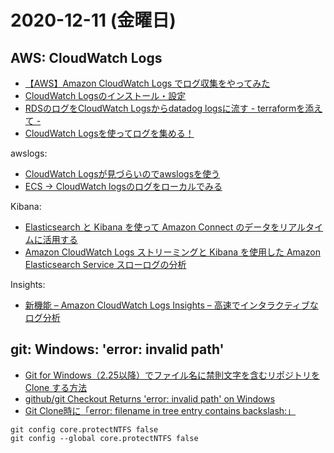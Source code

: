 # 2020-12-11 (金曜日)

## AWS: CloudWatch Logs

- [【AWS】Amazon CloudWatch Logs でログ収集をやってみた](https://business.ntt-east.co.jp/content/cloudsolution/column-try-28.html)
- [CloudWatch Logsのインストール・設定](https://qiita.com/takahashi-kazuki/items/5b3a659c845edf81f2c4)
- [RDSのログをCloudWatch Logsからdatadog logsに流す - terraformを添えて - ](https://qiita.com/gacha-ru/items/806d9357385f518de901)
- [CloudWatch Logsを使ってログを集める！ ](https://qiita.com/morozumi_h/items/a1cb930203ca8e4d1a93)

awslogs:

- [CloudWatch Logsが見づらいのでawslogsを使う](https://qiita.com/otoan/items/6b693b0e76430b90cf85)
- [ECS -> CloudWatch logsのログをローカルでみる ](https://qiita.com/Jason/items/cecad88311eeeb9b5d9e)

Kibana:

- [Elasticsearch と Kibana を使って Amazon Connect のデータをリアルタイムに活用する](https://aws.amazon.com/jp/blogs/news/use-amazon-connect-data-in-real-time-with-elasticsearch-and-kibana/)
- [Amazon CloudWatch Logs ストリーミングと Kibana を使用した Amazon Elasticsearch Service スローログの分析](https://aws.amazon.com/jp/blogs/news/analyzing-amazon-elasticsearch-service-slow-logs-using-amazon-cloudwatch-logs-streaming-and-kibana/)

Insights:

- [新機能 – Amazon CloudWatch Logs Insights – 高速でインタラクティブなログ分析](https://aws.amazon.com/jp/blogs/news/new-amazon-cloudwatch-logs-insights-fast-interactive-log-analytics/)


## git: Windows: 'error: invalid path'

- [Git for Windows（2.25以降）でファイル名に禁則文字を含むリポジトリを Clone する方法](https://qiita.com/yokra9/items/90503b25f4cfe8de2242)
- [github/git Checkout Returns 'error: invalid path' on Windows](https://stackoverflow.com/questions/63727594/github-git-checkout-returns-error-invalid-path-on-windows)
- [Git Clone時に「error: filename in tree entry contains backslash:」](https://qiita.com/masa526/items/60a8a67e572c75d08cb9)

~~~
git config core.protectNTFS false
git config --global core.protectNTFS false
~~~
